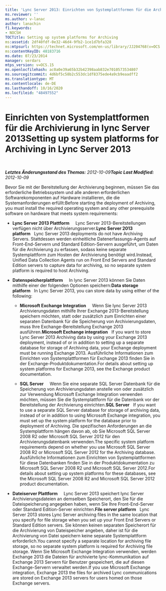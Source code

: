 ```yaml
---
title: 'Lync Server 2013: Einrichten von Systemplattformen für die Archivierung'
ms.reviewer: ''
ms.author: v-lanac
author: lanachin
f1.keywords:
- NOCSH
TOCTitle: Setting up system platforms for Archiving
ms:assetid: 2df40fdf-0e32-46d4-9fb2-1ce1d7bfa328
ms:mtpsurl: https://technet.microsoft.com/en-us/library/JJ204768(v=OCS.15)
ms:contentKeyID: 48183716
ms.date: 07/23/2014
manager: serdars
mtps_version: v=OCS.15
ms.openlocfilehash: ac0a0e39a65b32b42398aab832e7010573534807
ms.sourcegitcommit: 4d6bf5c58b2c553dc1df8375ede4a9cb9eaadff2
ms.translationtype: MT
ms.contentlocale: de-DE
ms.lasthandoff: 10/16/2020
ms.locfileid: "48497552"
---
```

# <a name="setting-up-system-platforms-for-archiving-in-lync-server-2013"></a><span data-ttu-id="777ac-102">Einrichten von Systemplattformen für die Archivierung in lync Server 2013</span><span class="sxs-lookup"><span data-stu-id="777ac-102">Setting up system platforms for Archiving in Lync Server 2013</span></span>

<div data-xmlns="http://www.w3.org/1999/xhtml">

<div class="topic" data-xmlns="http://www.w3.org/1999/xhtml" data-msxsl="urn:schemas-microsoft-com:xslt" data-cs="https://msdn.microsoft.com/">

<div data-asp="https://msdn2.microsoft.com/asp">



</div>

<div id="mainSection">

<div id="mainBody">

<span> </span>

<span data-ttu-id="777ac-103">_**Letztes Änderungsstand des Themas:** 2012-10-09_</span><span class="sxs-lookup"><span data-stu-id="777ac-103">_**Topic Last Modified:** 2012-10-09_</span></span>

<span data-ttu-id="777ac-104">Bevor Sie mit der Bereitstellung der Archivierung beginnen, müssen Sie das erforderliche Betriebssystem und alle anderen erforderlichen Softwarekomponenten auf Hardware installieren, die die Systemanforderungen erfüllt:</span><span class="sxs-lookup"><span data-stu-id="777ac-104">Before starting the deployment of Archiving, you must install the required operating system and any other prerequisite software on hardware that meets system requirements:</span></span>

  - <span data-ttu-id="777ac-105">**Lync Server 2013 Plattform**     Lync Server 2013-Bereitstellungen verfügen nicht über Archivierungsserver.</span><span class="sxs-lookup"><span data-stu-id="777ac-105">**Lync Server 2013 platform**   Lync Server 2013 deployments do not have Archiving Servers.</span></span> <span data-ttu-id="777ac-106">Stattdessen werden einheitliche Datenerfassungs-Agents auf Front-End-Servern und Standard Edition-Servern ausgeführt, um Daten für die Archivierung zu erfassen, sodass keine separate Systemplattform zum Hosten der Archivierung benötigt wird.</span><span class="sxs-lookup"><span data-stu-id="777ac-106">Instead, Unified Data Collection Agents run on Front End Servers and Standard Edition servers to capture data for archiving, so no separate system platform is required to host Archiving.</span></span>

  - <span data-ttu-id="777ac-107">**Datenspeicherplattform**     In lync Server 2013 können Sie Daten mithilfe einer der folgenden Optionen speichern:</span><span class="sxs-lookup"><span data-stu-id="777ac-107">**Data storage platform**   In Lync Server 2013, you can store data by using either of the following:</span></span>
    
      - <span data-ttu-id="777ac-108">**Microsoft Exchange Integration**     Wenn Sie lync Server 2013 Archivierungsdaten mithilfe Ihrer Exchange 2013-Bereitstellung speichern möchten, statt oder zusätzlich zum Einrichten einer separaten Datenbank für die Speicherung von Archivierungsdaten, muss Ihre Exchange-Bereitstellung Exchange 2013 ausführen.</span><span class="sxs-lookup"><span data-stu-id="777ac-108">**Microsoft Exchange integration**   If you want to store Lync Server 2013 Archiving data by using your Exchange 2013 deployment, instead of or in addition to setting up a separate database for storage of Archiving data, your Exchange deployment must be running Exchange 2013.</span></span> <span data-ttu-id="777ac-109">Ausführliche Informationen zum Einrichten von Systemplattformen für Exchange 2013 finden Sie in der Exchange-Produktdokumentation.</span><span class="sxs-lookup"><span data-stu-id="777ac-109">For details about setting up system platforms for Exchange 2013, see the Exchange product documentation.</span></span>
    
      - <span data-ttu-id="777ac-110">**SQL Server**     Wenn Sie eine separate SQL Server Datenbank für die Speicherung von Archivierungsdaten anstelle von oder zusätzlich zur Verwendung Microsoft Exchange Integration verwenden möchten, müssen Sie die Systemplattform für die Datenbank vor der Bereitstellung der Archivierung einrichten.</span><span class="sxs-lookup"><span data-stu-id="777ac-110">**SQL Server**   If you want to use a separate SQL Server database for storage of archiving data, instead of or in addition to using Microsoft Exchange integration, you must set up the system platform for the database prior to deployment of Archiving.</span></span> <span data-ttu-id="777ac-111">Die spezifischen Anforderungen an die Systemplattform hängen davon ab, ob Sie Microsoft SQL Server 2008 R2 oder Microsoft SQL Server 2012 für den Archivierungsdatenbank verwenden.</span><span class="sxs-lookup"><span data-stu-id="777ac-111">The specific system platform requirements depend on whether you use Microsoft SQL Server 2008 R2 or Microsoft SQL Server 2012 for the Archiving database.</span></span> <span data-ttu-id="777ac-112">Ausführliche Informationen zum Einrichten von Systemplattformen für diese Datenbanken finden Sie in der Produktdokumentation zu Microsoft SQL Server 2008 R2 und Microsoft SQL Server 2012.</span><span class="sxs-lookup"><span data-stu-id="777ac-112">For details about setting up system platforms for these databases, see the Microsoft SQL Server 2008 R2 and Microsoft SQL Server 2012 product documentation.</span></span>

  - <span data-ttu-id="777ac-113">**Dateiserver Plattform**     Lync Server 2013 speichert lync Server Archivierungsdateien an demselben Speicherort, den Sie für die Dateispeicherung angegeben haben, wenn Sie Ihre Front-End-Server oder Standard Edition-Server einrichten.</span><span class="sxs-lookup"><span data-stu-id="777ac-113">**File server platform**   Lync Server 2013 stores Lync Server archiving files in the same location that you specify for file storage when you set up your Front End Servers or Standard Edition servers.</span></span> <span data-ttu-id="777ac-114">Sie können keinen separaten Speicherort für die Archivierung von Dateispeicher angeben, daher ist für die Archivierung von Datei speichern keine separate Systemplattform erforderlich.</span><span class="sxs-lookup"><span data-stu-id="777ac-114">You cannot specify a separate location for archiving file storage, so no separate system platform is required for Archiving file storage.</span></span> <span data-ttu-id="777ac-115">Wenn Sie Microsoft Exchange Integration verwenden, werden Exchange 2013 die Dateien für archivierte lync-Kommunikation auf Exchange 2013 Servern für Benutzer gespeichert, die auf diesen Exchange-Servern verwaltet werden.</span><span class="sxs-lookup"><span data-stu-id="777ac-115">If you use Microsoft Exchange integration, Exchange 2013 the files for archived Lync communications are stored on Exchange 2013 servers for users homed on those Exchange servers.</span></span>

</div>

<span> </span>

</div>

</div>

</div>

